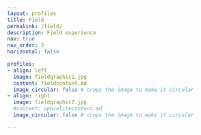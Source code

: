```yaml
---
layout: profiles
title: Field
permalink: /field/
description: Field experience
nav: true
nav_order: 3
horizontal: false

profiles:
- align: left
  image: fieldgraphic1.jpg
  content: fieldcontent.md
  image_circular: false # crops the image to make it circular
- align: right
  image: fieldgraphic2.jpg
  #content: ophiolitecontent.md
  image_circular: false # crops the image to make it circular

---
```

